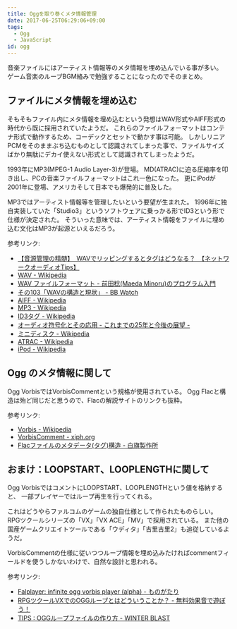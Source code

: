 ```yaml
---
title: Oggを取り巻くメタ情報管理
date: 2017-06-25T06:29:06+09:00
tags:
  - Ogg
  - JavaScript
id: ogg
---
```


音楽ファイルにはアーティスト情報等のメタ情報を埋め込んでいる事が多い。
ゲーム音楽のループBGM絡みで勉強することになったのでそのまとめ。

<!-- more -->

## ファイルにメタ情報を埋め込む

そもそもファイル内にメタ情報を埋め込むという発想はWAV形式やAIFF形式の時代から既に採用されていたようだ。
これらのファイルフォーマットはコンテナ形式で動作するため、コーデックとセットで動かす事は可能。
しかしリニアPCMをそのままぶち込むものとして認識されてしまった事で、ファイルサイズばかり無駄にデカイ使えない形式として認識されてしまったようだ。

1993年にMP3(MPEG-1 Audio Layer-3)が登場。
MD(ATRAC)に迫る圧縮率を叩き出し、PCの音楽ファイルフォーマットはこれ一色になった。
更にiPodが2001年に登場、アメリカそして日本でも爆発的に普及した。

MP3ではアーティスト情報等を管理したいという要望が生まれた。
1996年に独自実装していた「Studio3」というソフトウェアに乗っかる形でID3という形で仕様が決定された。
そういった意味では、アーティスト情報をファイルに埋め込む文化はMP3が起源といえるだろう。

参考リンク:

- [【音源管理の精髄】　WAVでリッピングするとタグはどうなる？　【ネットワークオーディオTips】](http://kotonohanoana.com/archives/6477)
- [WAV - Wikipedia](https://ja.wikipedia.org/wiki/WAV)
- [WAV ファイルフォーマット - 前田稔(Maeda Minoru)のプログラム入門](http://sky.geocities.jp/kmaedam/directx9/waveform.html)
- [その103「WAVの構造と現状」 - BB Watch](http://bb.watch.impress.co.jp/cda/bbword/16386.html)
- [AIFF - Wikipedia](https://ja.wikipedia.org/wiki/AIFF)
- [MP3 - Wikipedia](https://ja.wikipedia.org/wiki/MP3)
- [ID3タグ - Wikipedia](https://ja.wikipedia.org/wiki/ID3%E3%82%BF%E3%82%B0)
- [オーディオ符号化とその応用 - これまでの25年と今後の展望 -](https://www.jstage.jst.go.jp/article/essfr/6/1/6_51/_pdf)
- [ミニディスク - Wikipedia](https://ja.wikipedia.org/wiki/%E3%83%9F%E3%83%8B%E3%83%87%E3%82%A3%E3%82%B9%E3%82%AF)
- [ATRAC - Wikipedia](https://ja.wikipedia.org/wiki/ATRAC)
- [iPod - Wikipedia](https://ja.wikipedia.org/wiki/IPod)

## Ogg のメタ情報に関して

Ogg VorbisではVorbisCommentという規格が使用されている。
Ogg Flacと構造は殆ど同じだと思うので、Flacの解説サイトのリンクも抜粋。

参考リンク:

- [Vorbis - Wikipedia](https://ja.wikipedia.org/wiki/Vorbis)
- [VorbisComment - xiph.org](https://wiki.xiph.org/VorbisComment)
- [Flacファイルのメタデータ(タグ)構造 - 白旗製作所](http://dededemio.blog.fc2.com/blog-entry-15.html)

## おまけ：LOOPSTART、LOOPLENGTHに関して

Ogg VorbisではコメントにLOOPSTART、LOOPLENGTHという値を格納すると、
一部プレイヤーではループ再生を行ってくれる。

これはどうやらファルコムのゲームの独自仕様として作られたものらしい。
RPGツクールシリーズの「VX」「VX ACE」「MV」で採用されている。
また他の国産ゲームクリエイトツールである「ウディタ」「吉里吉里2」も追従しているようだ。

VorbisCommentの仕様に従いつつループ情報を埋め込みたければcommentフィールドを使うしかないわけで、自然な設計と思われる。

参考リンク:

- [Falplayer: infinite ogg vorbis player (alpha) - ものがたり](http://d.hatena.ne.jp/atsushieno/20110512/p1)
- [RPGツクールVXでのOGGループとはどういうことか？ - 無料効果音で遊ぼう！](http://taira-komori.jpn.org/tkooltop.html)
- [TIPS : OGGループファイルの作り方 - WINTER BLAST](https://sites.google.com/site/wbinfomation/ogg/ogg-rupu-she-ding)

